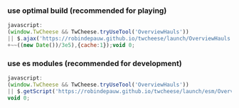 ### use optimal build (recommended for playing)

```javascript
javascript:
(window.TwCheese && TwCheese.tryUseTool('OverviewHauls'))
|| $.ajax('https://robindepauw.github.io/twcheese/launch/OverviewHauls.js?'
+~~((new Date())/3e5),{cache:1});void 0;
```

### use es modules (recommended for development)

```javascript
javascript:
(window.TwCheese && TwCheese.tryUseTool('OverviewHauls'))
|| $.getScript('https://robindepauw.github.io/twcheese/launch/esm/OverviewHauls.js');
void 0;
```
